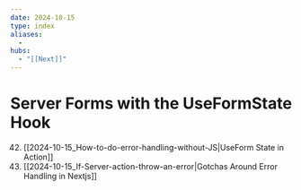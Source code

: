 ```yaml
---
date: 2024-10-15
type: index
aliases:
  -
hubs:
  - "[[Next]]"
---
```


# Server Forms with the UseFormState Hook

42. [[2024-10-15_How-to-do-error-handling-without-JS|UseForm State in Action]]
44. [[2024-10-15_If-Server-action-throw-an-error|Gotchas Around Error Handling in Nextjs]]
